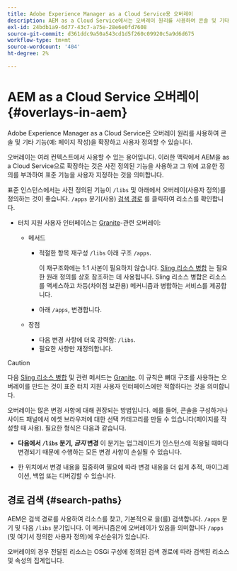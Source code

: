 ```yaml
---
title: Adobe Experience Manager as a Cloud Service용 오버레이
description: AEM as a Cloud Service에서는 오버레이 원리를 사용하여 콘솔 및 기타 기능을 확장하고 사용자 정의할 수 있습니다
exl-id: 24bdb1a9-6d77-43c7-a75e-28e6e0fd7608
source-git-commit: d361ddc9a50a543cd1d5f260c09920c5a9d6d675
workflow-type: tm+mt
source-wordcount: '404'
ht-degree: 2%

---
```


# AEM as a Cloud Service 오버레이 {#overlays-in-aem}

Adobe Experience Manager as a Cloud Service은 오버레이 원리를 사용하여 콘솔 및 기타 기능(예: 페이지 작성)을 확장하고 사용자 정의할 수 있습니다.

오버레이는 여러 컨텍스트에서 사용할 수 있는 용어입니다. 이러한 맥락에서 AEM을 as a Cloud Service으로 확장하는 것은 사전 정의된 기능을 사용하고 그 위에 고유한 정의를 부과하여 표준 기능을 사용자 지정하는 것을 의미합니다.

표준 인스턴스에서는 사전 정의된 기능이 `/libs` 및 아래에서 오버레이(사용자 정의)를 정의하는 것이 좋습니다. `/apps` 분기(사용) [검색 경로](#search-paths) 를 클릭하여 리소스를 확인합니다.

* 터치 지원 사용자 인터페이스는 [Granite](https://developer.adobe.com/experience-manager/reference-materials/6-5/granite-ui/api/jcr_root/libs/granite/ui/index.html)-관련 오버레이:

   * 메서드

      * 적절한 항목 재구성 `/libs` 아래 구조 `/apps`.

        이 재구조화에는 1:1 사본이 필요하지 않습니다. [Sling 리소스 병합](/help/implementing/developing/introduction/sling-resource-merger.md) 는 필요한 원래 정의를 상호 참조하는 데 사용됩니다. Sling 리소스 병합은 리소스를 액세스하고 차등(차이점 보관용) 메커니즘과 병합하는 서비스를 제공합니다.

      * 아래 `/apps`, 변경합니다.

   * 장점

      * 다음 변경 사항에 더욱 강력함: `/libs`.
      * 필요한 사항만 재정의합니다.

>[!CAUTION]
>
>다음 [Sling 리소스 병합](/help/implementing/developing/introduction/sling-resource-merger.md) 및 관련 메서드는 [Granite](https://developer.adobe.com/experience-manager/reference-materials/6-5/granite-ui/api/jcr_root/libs/granite/ui/index.html). 이 규칙은 뼈대 구조를 사용하는 오버레이를 만드는 것이 표준 터치 지원 사용자 인터페이스에만 적합하다는 것을 의미합니다.

오버레이는 많은 변경 사항에 대해 권장되는 방법입니다. 예를 들어, 콘솔을 구성하거나 사이드 패널에서 에셋 브라우저에 대한 선택 카테고리를 만들 수 있습니다(페이지를 작성할 때 사용). 필요한 형식은 다음과 같습니다.

* **다음에서 `/libs` 분기, *금지* 변경**
이 분기는 업그레이드가 인스턴스에 적용될 때마다 변경되기 때문에 수행하는 모든 변경 사항이 손실될 수 있습니다.

* 한 위치에서 변경 내용을 집중하여 필요에 따라 변경 내용을 더 쉽게 추적, 마이그레이션, 백업 또는 디버깅할 수 있습니다.

## 경로 검색 {#search-paths}

AEM은 검색 경로를 사용하여 리소스를 찾고, 기본적으로 을(를) 검색합니다. `/apps` 분기 및 다음 `/libs` 분기입니다. 이 메커니즘은에 오버레이가 있음을 의미합니다 `/apps` (및 여기서 정의한 사용자 정의)에 우선순위가 있습니다.

오버레이의 경우 전달된 리소스는 OSGi 구성에 정의된 검색 경로에 따라 검색된 리소스 및 속성의 집계입니다.
